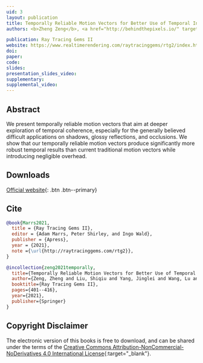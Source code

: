 ```yaml
---
uid: 3
layout: publication
title: Temporally Reliable Motion Vectors for Better Use of Temporal Information
authors: <b>Zheng Zeng</b>, <a href="http://behindthepixels.io/" target="_blank">Shiqiu (Edward) Liu</a>, Jinglei Yang, <a href="http://vr.sdu.edu.cn/info/1010/1060.htm" target="_blank">Lu Wang</a>, <a href="https://sites.cs.ucsb.edu/~lingqi/" target="_blank">Ling-Qi Yan</a>

publication: Ray Tracing Gems II
website: https://www.realtimerendering.com/raytracinggems/rtg2/index.html
doi:
paper:
code:
slides:
presentation_slides_video:
supplementary:
supplemental_video:
---
```


## Abstract

We present temporally reliable motion vectors that aim at deeper exploration of temporal coherence, especially for the generally believed difficult applications on shadows, glossy reflections, and occlusions. We show that our temporally reliable motion vectors produce significantly more robust temporal results than current traditional motion vectors while introducing negligible overhead.

## Downloads

[Official website]({{page.website}}){: .btn .btn--primary}

## Cite

```bib
@book{Marrs2021,
  title = {Ray Tracing Gems II},
  editor = {Adam Marrs, Peter Shirley, and Ingo Wald},
  publisher = {Apress},
  year = {2021},
  note ={\url{http://raytracinggems.com/rtg2}},
}

@incollection{zeng2021temporally,
  title={Temporally Reliable Motion Vectors for Better Use of Temporal Information},
  author={Zeng, Zheng and Liu, Shiqiu and Yang, Jinglei and Wang, Lu and Yan, Ling-Qi},
  booktitle={Ray Tracing Gems II},
  pages={401--416},
  year={2021},
  publisher={Springer}
}
```
## Copyright Disclaimer
The electronic version of this books is free to download, and can be shared under the terms of the [Creative Commons Attribution-NonCommercial-NoDerivatives 4.0 International License](https://creativecommons.org/licenses/by-nc-nd/4.0/){:target="_blank"}.
